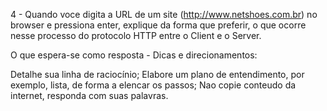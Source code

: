 4 - Quando voce digita a URL de um site (http://www.netshoes.com.br) no browser e pressiona enter, explique da forma que preferir, o que ocorre nesse processo do protocolo HTTP entre o Client e o Server.

O que espera-se como resposta - Dicas e direcionamentos:

 
Detalhe sua linha de raciocínio;
Elabore um plano de entendimento, por exemplo, lista, de forma a elencar os passos;
Nao copie conteudo da internet, responda com suas palavras.
